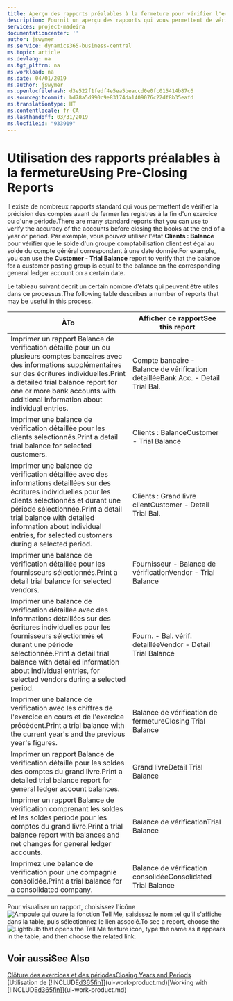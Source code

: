 ```yaml
---
title: Aperçu des rapports préalables à la fermeture pour vérifier l'exactitude des comptes | Microsoft Docs
description: Fournit un aperçu des rapports qui vous permettent de vérifier l'exactitude des comptes avant de fermer les registres à la fin d'un exercice ou d'une période.
services: project-madeira
documentationcenter: ''
author: jswymer
ms.service: dynamics365-business-central
ms.topic: article
ms.devlang: na
ms.tgt_pltfrm: na
ms.workload: na
ms.date: 04/01/2019
ms.author: jswymer
ms.openlocfilehash: d3e522f1fedf4e5ea5beaccd0e0fc015414b87c6
ms.sourcegitcommit: bd78a5d990c9e83174da1409076c22df8b35eafd
ms.translationtype: HT
ms.contentlocale: fr-CA
ms.lasthandoff: 03/31/2019
ms.locfileid: "933919"
---
```

# <a name="using-pre-closing-reports"></a><span data-ttu-id="54dcb-103">Utilisation des rapports préalables à la fermeture</span><span class="sxs-lookup"><span data-stu-id="54dcb-103">Using Pre-Closing Reports</span></span>
<span data-ttu-id="54dcb-104">Il existe de nombreux rapports standard qui vous permettent de vérifier la précision des comptes avant de fermer les registres à la fin d'un exercice ou d'une période.</span><span class="sxs-lookup"><span data-stu-id="54dcb-104">There are many standard reports that you can use to verify the accuracy of the accounts before closing the books at the end of a year or period.</span></span> <span data-ttu-id="54dcb-105">Par exemple, vous pouvez utiliser l'état **Clients : Balance** pour vérifier que le solde d'un groupe comptabilisation client est égal au solde du compte général correspondant à une date donnée.</span><span class="sxs-lookup"><span data-stu-id="54dcb-105">For example, you can use the **Customer - Trial Balance** report to verify that the balance for a customer posting group is equal to the balance on the corresponding general ledger account on a certain date.</span></span>

<span data-ttu-id="54dcb-106">Le tableau suivant décrit un certain nombre d'états qui peuvent être utiles dans ce processus.</span><span class="sxs-lookup"><span data-stu-id="54dcb-106">The following table describes a number of reports that may be useful in this process.</span></span>

| <span data-ttu-id="54dcb-107">À</span><span class="sxs-lookup"><span data-stu-id="54dcb-107">To</span></span> | <span data-ttu-id="54dcb-108">Afficher ce rapport</span><span class="sxs-lookup"><span data-stu-id="54dcb-108">See this report</span></span> |
| --- | --- |
| <span data-ttu-id="54dcb-109">Imprimer un rapport Balance de vérification détaillé pour un ou plusieurs comptes bancaires avec des informations supplémentaires sur des écritures individuelles.</span><span class="sxs-lookup"><span data-stu-id="54dcb-109">Print a detailed trial balance report for one or more bank accounts with additional information about individual entries.</span></span> |<span data-ttu-id="54dcb-110">Compte bancaire - Balance de vérification détaillée</span><span class="sxs-lookup"><span data-stu-id="54dcb-110">Bank Acc. - Detail Trial Bal.</span></span> |
| <span data-ttu-id="54dcb-111">Imprimer une balance de vérification détaillée pour les clients sélectionnés.</span><span class="sxs-lookup"><span data-stu-id="54dcb-111">Print a detail trial balance for selected customers.</span></span> |<span data-ttu-id="54dcb-112">Clients : Balance</span><span class="sxs-lookup"><span data-stu-id="54dcb-112">Customer - Trial Balance</span></span> |
| <span data-ttu-id="54dcb-113">Imprimer une balance de vérification détaillée avec des informations détaillées sur des écritures individuelles pour les clients sélectionnés et durant une période sélectionnée.</span><span class="sxs-lookup"><span data-stu-id="54dcb-113">Print a detail trial balance with detailed information about individual entries, for selected customers during a selected period.</span></span> |<span data-ttu-id="54dcb-114">Clients : Grand livre client</span><span class="sxs-lookup"><span data-stu-id="54dcb-114">Customer - Detail Trial Bal.</span></span> |
| <span data-ttu-id="54dcb-115">Imprimer une balance de vérification détaillée pour les fournisseurs sélectionnés.</span><span class="sxs-lookup"><span data-stu-id="54dcb-115">Print a detail trial balance for selected vendors.</span></span> |<span data-ttu-id="54dcb-116">Fournisseur - Balance de vérification</span><span class="sxs-lookup"><span data-stu-id="54dcb-116">Vendor - Trial Balance</span></span> |
| <span data-ttu-id="54dcb-117">Imprimer une balance de vérification détaillée avec des informations détaillées sur des écritures individuelles pour les fournisseurs sélectionnés et durant une période sélectionnée.</span><span class="sxs-lookup"><span data-stu-id="54dcb-117">Print a detail trial balance with detailed information about individual entries, for selected vendors during a selected period.</span></span> |<span data-ttu-id="54dcb-118">Fourn. - Bal. vérif. détaillée</span><span class="sxs-lookup"><span data-stu-id="54dcb-118">Vendor - Detail Trial Balance</span></span> |
| <span data-ttu-id="54dcb-119">Imprimer une balance de vérification avec les chiffres de l'exercice en cours et de l'exercice précédent.</span><span class="sxs-lookup"><span data-stu-id="54dcb-119">Print a trial balance with the current year's and the previous year's figures.</span></span> |<span data-ttu-id="54dcb-120">Balance de vérification de fermeture</span><span class="sxs-lookup"><span data-stu-id="54dcb-120">Closing Trial Balance</span></span> |
| <span data-ttu-id="54dcb-121">Imprimer un rapport Balance de vérification détaillé pour les soldes des comptes du grand livre.</span><span class="sxs-lookup"><span data-stu-id="54dcb-121">Print a detailed trial balance report for general ledger account balances.</span></span> |<span data-ttu-id="54dcb-122">Grand livre</span><span class="sxs-lookup"><span data-stu-id="54dcb-122">Detail Trial Balance</span></span> |
| <span data-ttu-id="54dcb-123">Imprimer un rapport Balance de vérification comprenant les soldes et les soldes période pour les comptes du grand livre.</span><span class="sxs-lookup"><span data-stu-id="54dcb-123">Print a trial balance report with balances and net changes for general ledger accounts.</span></span> |<span data-ttu-id="54dcb-124">Balance de vérification</span><span class="sxs-lookup"><span data-stu-id="54dcb-124">Trial Balance</span></span> |
| <span data-ttu-id="54dcb-125">Imprimez une balance de vérification pour une compagnie consolidée.</span><span class="sxs-lookup"><span data-stu-id="54dcb-125">Print a trial balance for a consolidated company.</span></span> |<span data-ttu-id="54dcb-126">Balance de vérification consolidée</span><span class="sxs-lookup"><span data-stu-id="54dcb-126">Consolidated Trial Balance</span></span> |

<span data-ttu-id="54dcb-127">Pour visualiser un rapport, choisissez l'icône ![Ampoule qui ouvre la fonction Tell Me](media/ui-search/search_small.png "Dites-moi ce que vous voulez faire"), saisissez le nom tel qu'il s'affiche dans la table, puis sélectionnez le lien associé.</span><span class="sxs-lookup"><span data-stu-id="54dcb-127">To see a report, choose the ![Lightbulb that opens the Tell Me feature](media/ui-search/search_small.png "Tell me what you want to do") icon, type the name as it appears in the table, and then choose the related link.</span></span>

## <a name="see-also"></a><span data-ttu-id="54dcb-128">Voir aussi</span><span class="sxs-lookup"><span data-stu-id="54dcb-128">See Also</span></span>
[<span data-ttu-id="54dcb-129">Clôture des exercices et des périodes</span><span class="sxs-lookup"><span data-stu-id="54dcb-129">Closing Years and Periods</span></span>](year-close-years-periods.md)  
<span data-ttu-id="54dcb-130">[Utilisation de [!INCLUDE[d365fin](includes/d365fin_md.md)]](ui-work-product.md)</span><span class="sxs-lookup"><span data-stu-id="54dcb-130">[Working with [!INCLUDE[d365fin](includes/d365fin_md.md)]](ui-work-product.md)</span></span>


